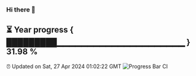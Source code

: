 ### Hi there 👋
⏳ Year progress { █████████▁▁▁▁▁▁▁▁▁▁▁▁▁▁▁▁▁▁▁▁▁ } 31.98 %
---
⏰ Updated on Sat, 27 Apr 2024 01:02:22 GMT
![Progress Bar CI](https://github.com/liununu/liununu/workflows/Progress%20Bar%20CI/badge.svg)
